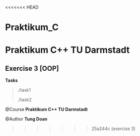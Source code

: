 <<<<<<< HEAD
# Praktikum_C
Praktikum C++ TU Darmstadt
=======
## Exercise 3 [OOP]

**Tasks**
> ./task1
>
> ./task2

@Course __Praktikum C++ TU Darmstadt__

@Author __Tung Doan__
>>>>>>> 25a244c (exercise 3)
